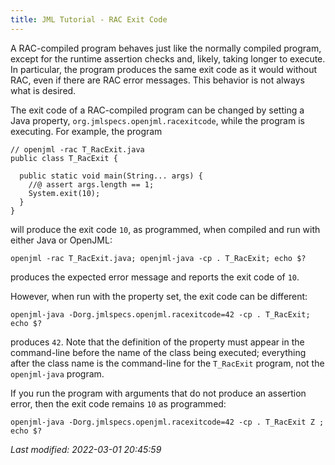 ```yaml
---
title: JML Tutorial - RAC Exit Code
---
```


A RAC-compiled program behaves just like the normally compiled program, except for the runtime assertion checks and, likely, taking longer
to execute. In particular, the program produces the same exit code as it would without RAC, even if there are RAC error messages.
This behavior is not always what is desired.

The exit code of a RAC-compiled program can be changed by setting a Java property, `org.jmlspecs.openjml.racexitcode`, while the
program is executing. For example, the program
```
// openjml -rac T_RacExit.java
public class T_RacExit {

  public static void main(String... args) {
    //@ assert args.length == 1;
    System.exit(10);
  }
}
```
will produce the exit code `10`, as programmed, when compiled and run with either Java or OpenJML:

`openjml -rac T_RacExit.java; openjml-java -cp . T_RacExit; echo $?`

produces the expected error message and reports the exit code of `10`.

However, when run with the property set, the exit code can be different:

`openjml-java -Dorg.jmlspecs.openjml.racexitcode=42 -cp . T_RacExit; echo $?`

produces `42`. Note that the definition of the property must appear in the command-line before the name of the class being executed;
everything after the class name is the command-line for the `T_RacExit` program, not the `openjml-java` program.

If you run the program with arguments that do not produce an assertion error, then the exit code remains `10` as programmed:

`openjml-java -Dorg.jmlspecs.openjml.racexitcode=42 -cp . T_RacExit Z ; echo $?`



_Last modified: 2022-03-01 20:45:59_
